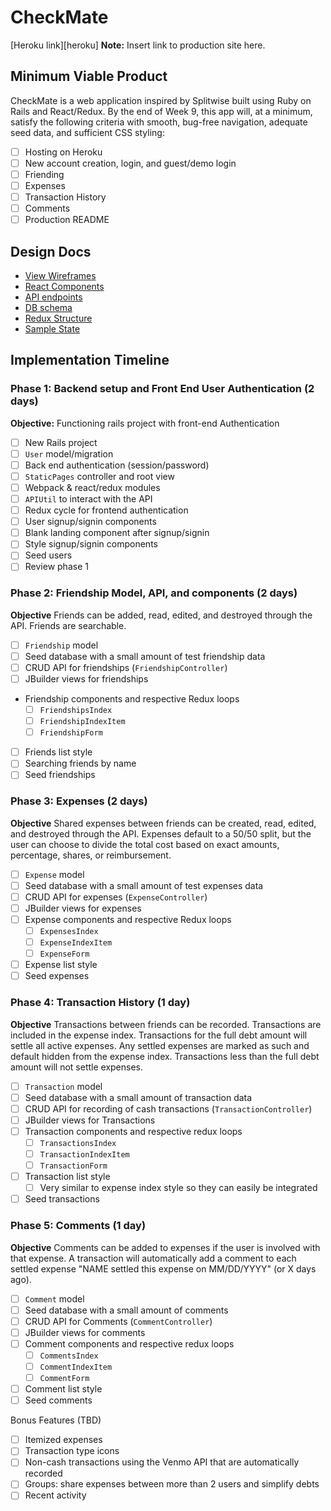 # CheckMate

[Heroku link][heroku] **Note:** Insert link to production site here.

## Minimum Viable Product

CheckMate is a web application inspired by Splitwise built using Ruby on Rails and React/Redux. By the end of Week 9, this app will, at a minimum, satisfy the following criteria with smooth, bug-free navigation, adequate seed data, and sufficient CSS styling:

- [ ] Hosting on Heroku
- [ ] New account creation, login, and guest/demo login
- [ ] Friending
- [ ] Expenses
- [ ] Transaction History
- [ ] Comments
- [ ] Production README

## Design Docs
* [View Wireframes][wireframes]
* [React Components][components]
* [API endpoints][api-endpoints]
* [DB schema][schema]
* [Redux Structure][redux-structure]
* [Sample State][sample-state]

[wireframes]: wireframes
[components]: component-heirarchy.md
[api-endpoints]: api-endpoints.md
[schema]: schema.md
[redux-structure]: redux-structure.md
[sample-state]: sample-state.md

## Implementation Timeline

### Phase 1: Backend setup and Front End User Authentication (2 days)

**Objective:** Functioning rails project with front-end Authentication

- [ ] New Rails project
- [ ] `User` model/migration
- [ ] Back end authentication (session/password)
- [ ] `StaticPages` controller and root view
- [ ] Webpack & react/redux modules
- [ ] `APIUtil` to interact with the API
- [ ] Redux cycle for frontend authentication
- [ ] User signup/signin components
- [ ] Blank landing component after signup/signin
- [ ] Style signup/signin components
- [ ] Seed users
- [ ] Review phase 1

### Phase 2: Friendship Model, API, and components (2 days)

**Objective** Friends can be added, read, edited, and destroyed
through the API. Friends are searchable.

- [ ] `Friendship` model
- [ ] Seed database with a small amount of test friendship data
- [ ] CRUD API for friendships (`FriendshipController`)
- [ ] JBuilder views for friendships
- Friendship components and respective Redux loops
  - [ ] `FriendshipsIndex`
  - [ ] `FriendshipIndexItem`
  - [ ] `FriendshipForm`
- [ ] Friends list style
- [ ] Searching friends by name
- [ ] Seed friendships

### Phase 3: Expenses (2 days)

**Objective** Shared expenses between friends can be created, read,
edited, and destroyed through the API. Expenses default to a 50/50 split, but the user can choose to divide the total cost based on exact amounts, percentage, shares, or reimbursement.

- [ ] `Expense` model
- [ ] Seed database with a small amount of test expenses data
- [ ] CRUD API for expenses (`ExpenseController`)
- [ ] JBuilder views for expenses
- [ ] Expense components and respective Redux loops
  - [ ] `ExpensesIndex`
  - [ ] `ExpenseIndexItem`
  - [ ] `ExpenseForm`
- [ ] Expense list style
- [ ] Seed expenses

### Phase 4: Transaction History (1 day)

**Objective** Transactions between friends can be recorded. Transactions are included in the expense index. Transactions for the full debt amount will settle all active expenses. Any settled expenses are marked as such and default hidden from the expense index. Transactions less than the full debt amount will not settle expenses.

- [ ] `Transaction` model
- [ ] Seed database with a small amount of transaction data
- [ ] CRUD API for recording of cash transactions (`TransactionController`)
- [ ] JBuilder views for Transactions
- [ ] Transaction components and respective redux loops
  - [ ] `TransactionsIndex`
  - [ ] `TransactionIndexItem`
  - [ ] `TransactionForm`
- [ ] Transaction list style
  - [ ] Very similar to expense index style so they can easily be integrated
- [ ] Seed transactions

### Phase 5: Comments (1 day)

**Objective** Comments can be added to expenses if the user is involved with that expense. A transaction will automatically add a comment to each settled expense "NAME settled this expense on MM/DD/YYYY" (or X days ago).

- [ ] `Comment` model
- [ ] Seed database with a  small amount of comments
- [ ] CRUD API for Comments (`CommentController`)
- [ ] JBuilder views for comments
- [ ] Comment components and respective redux loops
  - [ ] `CommentsIndex`
  - [ ] `CommentIndexItem`
  - [ ] `CommentForm`
- [ ] Comment list style
- [ ] Seed comments

Bonus Features (TBD)
- [ ] Itemized expenses
- [ ] Transaction type icons
- [ ] Non-cash transactions using the Venmo API that are automatically recorded
- [ ] Groups: share expenses between more than 2 users and simplify debts
- [ ] Recent activity
